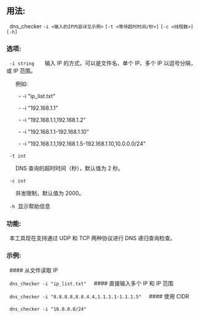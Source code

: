 ## 用法:
  dns_checker `-i <输入的IP内容详见示例>` `[-t <等待超时时间/秒>]` `[-c <线程数>] [-h]`

### 选项:
  `-i string`
      输入 IP 的方式，可以是文件名、单个 IP、多个 IP 以逗号分隔，或 IP 范围。
      
      例如:
      
        - -i "ip_list.txt"
        
        - -i "192.168.1.1"
        
        - -i "192.168.1.1,192.168.1.2"
        
        - -i "192.168.1.1-192.168.1.10"
        
        - -i "192.168.1.1,192.168.1.5-192.168.1.10,10.0.0.0/24"
        
  `-t int`
  
      DNS 查询的超时时间（秒），默认值为 2 秒。
      
  `-c int`
  
      并发限制，默认值为 2000。

  `-h`  显示帮助信息

### 功能:

  本工具现在支持通过 UDP 和 TCP 两种协议进行 DNS 递归查询检查。
  
### 示例:

  #### 从文件读取 IP
  
  `dns_checker -i "ip_list.txt"`
  
  #### 直接输入多个 IP 和 IP 范围
  
  `dns_checker -i "8.8.8.8,8.8.4.4,1.1.1.1-1.1.1.5"`
  
  #### 使用 CIDR
  
  `dns_checker -i "10.0.0.0/24"`
